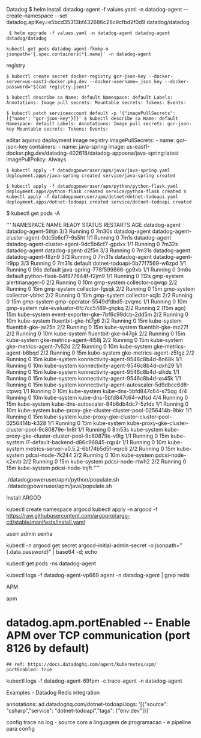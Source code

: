 Datadog
    $ helm install datadog-agent -f values.yaml -n datadog-agent --create-namespace --set datadog.apiKey=e5bcd35313bf432686c28c9cfbd2f0d9 datadog/datadog
    
     $ helm upgrade -f values.yaml -n datadog-agent datadog-agent datadog/datadog

    kubectl get pods datadog-agent-fkmkp-o jsonpath='{.spec.containers[*].name}' -n datadog-agent 

registry 

    $ kubectl create secret docker-registry gcr-json-key --docker-server=us-east1-docker.pkg.dev --docker-username=_json_key --docker-password="$(cat registry.json)"

    $ kubectl describe sa Name: default Namespace: default Labels: Annotations: Image pull secrets: Mountable secrets: Tokens: Events:

    $ kubectl patch serviceaccount default -p '{"imagePullSecrets": [{"name": "gcr-json-key"}]}' $ kubectl describe sa Name: default Namespace: default Labels: Annotations: Image pull secrets: gcr-json-key Mountable secrets: Tokens: Events:

editar aquirvo deployment image registry imagePullSecrets: - name: gcr-json-key containers: - name: java-spring image: us-east1-docker.pkg.dev/datadog-402618/datadog-appoena/java-spring:latest imagePullPolicy: Always

    $ kubectl apply -f datadogpoweruser/apm/java/java-spring.yaml deployment.apps/java-spring created service/java-spring created 
    
    $ kubectl apply -f datadogpoweruser/apm/python/python-flask.yaml deployment.apps/python-flask created service/python-flask created $ kubectl apply -f datadogpoweruser/apm/dotnet/dotnet-todoapi.yaml deployment.apps/dotnet-todoapi created service/dotnet-todoapi created

$ kubectl get pods -A

''' NAMESPACE NAME READY STATUS RESTARTS AGE datadog-agent datadog-agent-5thjn 3/3 Running 0 7m30s datadog-agent datadog-agent-cluster-agent-9dc5b6cf7-9s5ht 1/1 Running 0 7m1s datadog-agent datadog-agent-cluster-agent-9dc5b6cf7-gpdxx 1/1 Running 0 7m32s datadog-agent datadog-agent-d2f5n 3/3 Running 0 7m31s datadog-agent datadog-agent-f8zn9 3/3 Running 0 7m31s datadog-agent datadog-agent-lr9pp 3/3 Running 0 7m31s default dotnet-todoapi-5b77f7569-w6zpd 1/1 Running 0 96s default java-spring-778f599866-gp9xb 1/1 Running 0 3m6s default python-flask-64f977644f-f2jm9 1/1 Running 0 112s gmp-system alertmanager-0 2/2 Running 0 10m gmp-system collector-cqwqp 2/2 Running 0 15m gmp-system collector-fgsqk 2/2 Running 0 15m gmp-system collector-vbhkt 2/2 Running 0 10m gmp-system collector-xcjlc 2/2 Running 0 15m gmp-system gmp-operator-5549dfdbd5-zvqmc 1/1 Running 0 10m gmp-system rule-evaluator-6fc7cc5489-ghpkq 2/2 Running 2 (15m ago) 15m kube-system event-exporter-gke-7bf6c99dcb-2dd5m 2/2 Running 0 10m kube-system fluentbit-gke-ht7g6 2/2 Running 0 15m kube-system fluentbit-gke-jw25n 2/2 Running 0 15m kube-system fluentbit-gke-mz27f 2/2 Running 0 10m kube-system fluentbit-gke-n47gk 2/2 Running 0 15m kube-system gke-metrics-agent-4l58j 2/2 Running 0 15m kube-system gke-metrics-agent-7v52d 2/2 Running 0 10m kube-system gke-metrics-agent-b6bqd 2/2 Running 0 15m kube-system gke-metrics-agent-z5fgz 2/2 Running 0 15m kube-system konnectivity-agent-9546c8b4d-8n68k 1/1 Running 0 10m kube-system konnectivity-agent-9546c8b4d-dxh29 1/1 Running 0 15m kube-system konnectivity-agent-9546c8b4d-slhds 1/1 Running 0 15m kube-system konnectivity-agent-9546c8b4d-xs45k 1/1 Running 0 15m kube-system konnectivity-agent-autoscaler-5d9dbcc6d8-ctpwq 1/1 Running 0 10m kube-system kube-dns-5bfd847c64-s75qg 4/4 Running 0 10m kube-system kube-dns-5bfd847c64-vdfsd 4/4 Running 0 15m kube-system kube-dns-autoscaler-84b8db4dc7-5zfds 1/1 Running 0 10m kube-system kube-proxy-gke-cluster-cluster-pool-0256414b-9bkr 1/1 Running 0 15m kube-system kube-proxy-gke-cluster-cluster-pool-0256414b-k328 1/1 Running 0 15m kube-system kube-proxy-gke-cluster-cluster-pool-9c80879e-1n8t 1/1 Running 0 8m53s kube-system kube-proxy-gke-cluster-cluster-pool-9c80879e-v9lg 1/1 Running 0 15m kube-system l7-default-backend-d86c96845-rqp4r 1/1 Running 0 10m kube-system metrics-server-v0.5.2-6bf74b5d5f-vqrc6 2/2 Running 0 15m kube-system pdcsi-node-7k244 2/2 Running 0 10m kube-system pdcsi-node-k2xvb 2/2 Running 0 15m kube-system pdcsi-node-rtwh2 2/2 Running 0 15m kube-system pdcsi-node-tnjft
''''

./datadogpoweruser/apm/python/populate.sh ./datadogpoweruser/apm/java/populate.sh


Install ARGOD

kubectl create namespace argocd
kubectl apply -n argocd -f https://raw.githubusercontent.com/argoproj/argo-cd/stable/manifests/install.yaml

userr admin senha

kubectl -n argocd get secret argocd-initial-admin-secret -o jsonpath="{.data.password}" | base64 -d; echo

kubectl get pods -ns datadog-agent 

kubectl logs -f datadog-agent-vp669 agent -n datadog-agent | grep redis


APM

apm 

 # datadog.apm.portEnabled -- Enable APM over TCP communication (port 8126 by default)

    ## ref: https://docs.datadoghq.com/agent/kubernetes/apm/
    portEnabled: true


kubectl logs -f datadog-agent-69fpm -c trace-agent -n datadog-agent

Examples - Datadog Redis integration

annotations:
    ad.datadoghq.com/dotnet-todoapi.logs: '[{"source": "csharp","service": "dotnet-todoapi","tags": ["env:dev"]}]'

config trace no log - source com a linguagem de programacao - e pipeline para config 